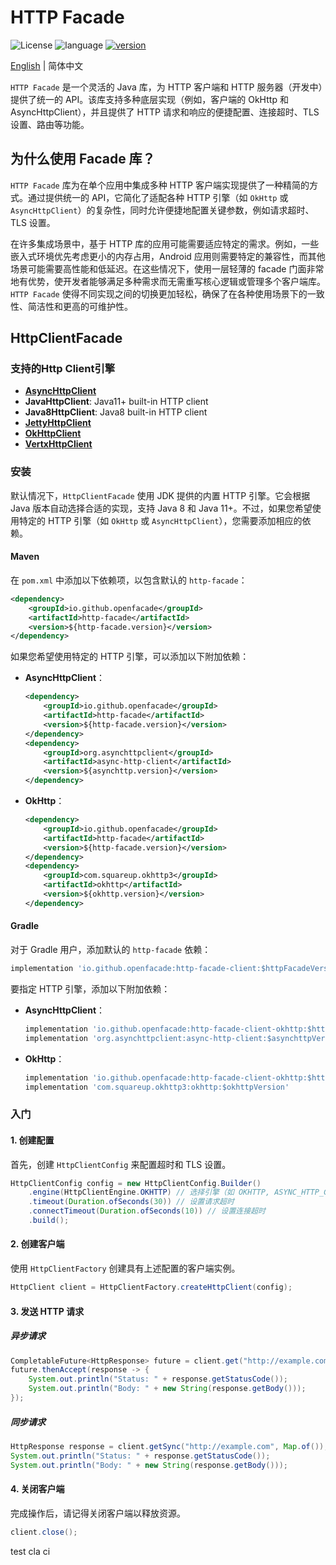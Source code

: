 # HTTP Facade
 
![License](https://img.shields.io/badge/开源许可证-Apache2.0-green) ![language](https://img.shields.io/badge/语言-Java-blue.svg) [![version](https://img.shields.io/github/v/tag/opengemini/opengemini-client-java?label=%e5%8f%91%e8%a1%8c%e7%89%88%e6%9c%ac&color=blue)](https://github.com/opengemini/opengemini-client-java/releases)

[English](README.md) | 简体中文

`HTTP Facade` 是一个灵活的 Java 库，为 HTTP 客户端和 HTTP 服务器（开发中）提供了统一的 API。该库支持多种底层实现（例如，客户端的 OkHttp 和 AsyncHttpClient），并且提供了 HTTP 请求和响应的便捷配置、连接超时、TLS 设置、路由等功能。

## 为什么使用 Facade 库？

`HTTP Facade` 库为在单个应用中集成多种 HTTP 客户端实现提供了一种精简的方式。通过提供统一的 API，它简化了适配各种 HTTP 引擎（如 `OkHttp` 或 `AsyncHttpClient`）的复杂性，同时允许便捷地配置关键参数，例如请求超时、TLS 设置。

在许多集成场景中，基于 HTTP 库的应用可能需要适应特定的需求。例如，一些嵌入式环境优先考虑更小的内存占用，Android 应用则需要特定的兼容性，而其他场景可能需要高性能和低延迟。在这些情况下，使用一层轻薄的 facade 门面非常地有优势，使开发者能够满足多种需求而无需重写核心逻辑或管理多个客户端库。`HTTP Facade` 使得不同实现之间的切换更加轻松，确保了在各种使用场景下的一致性、简洁性和更高的可维护性。

## HttpClientFacade

### 支持的Http Client引擎

- [**AsyncHttpClient**](https://github.com/AsyncHttpClient/async-http-client)
- **JavaHttpClient**: Java11+ built-in HTTP client
- **Java8HttpClient**: Java8 built-in HTTP client
- [**JettyHttpClient**](https://github.com/jetty/jetty.project)
- [**OkHttpClient**](https://github.com/square/okhttp)
- [**VertxHttpClient**](https://github.com/vert-x3/vertx-web)

### 安装

默认情况下，`HttpClientFacade` 使用 JDK 提供的内置 HTTP 引擎。它会根据 Java 版本自动选择合适的实现，支持 Java 8 和 Java 11+。不过，如果您希望使用特定的 HTTP 引擎（如 `OkHttp` 或 `AsyncHttpClient`），您需要添加相应的依赖。

#### Maven

在 `pom.xml` 中添加以下依赖项，以包含默认的 `http-facade`：

```xml
<dependency>
    <groupId>io.github.openfacade</groupId>
    <artifactId>http-facade</artifactId>
    <version>${http-facade.version}</version>
</dependency>
```

如果您希望使用特定的 HTTP 引擎，可以添加以下附加依赖：

- **AsyncHttpClient**：

  ```xml
  <dependency>
      <groupId>io.github.openfacade</groupId>
      <artifactId>http-facade</artifactId>
      <version>${http-facade.version}</version>
  </dependency>
  <dependency>
      <groupId>org.asynchttpclient</groupId>
      <artifactId>async-http-client</artifactId>
      <version>${asynchttp.version}</version>
  </dependency>
  ```

- **OkHttp**：

  ```xml
  <dependency>
      <groupId>io.github.openfacade</groupId>
      <artifactId>http-facade</artifactId>
      <version>${http-facade.version}</version>
  </dependency>
  <dependency>
      <groupId>com.squareup.okhttp3</groupId>
      <artifactId>okhttp</artifactId>
      <version>${okhttp.version}</version>
  </dependency>
  ```

#### Gradle

对于 Gradle 用户，添加默认的 `http-facade` 依赖：

```groovy
implementation 'io.github.openfacade:http-facade-client:$httpFacadeVersion'
```

要指定 HTTP 引擎，添加以下附加依赖：

- **AsyncHttpClient**：

  ```groovy
  implementation 'io.github.openfacade:http-facade-client-okhttp:$httpFacadeVersion'
  implementation 'org.asynchttpclient:async-http-client:$asynchttpVersion'
  ```

- **OkHttp**：

  ```groovy
  implementation 'io.github.openfacade:http-facade-client-okhttp:$httpFacadeVersion'
  implementation 'com.squareup.okhttp3:okhttp:$okhttpVersion'
  ```

### 入门

#### 1. 创建配置

首先，创建 `HttpClientConfig` 来配置超时和 TLS 设置。

```java
HttpClientConfig config = new HttpClientConfig.Builder()
    .engine(HttpClientEngine.OKHTTP) // 选择引擎（如 OKHTTP, ASYNC_HTTP_CLIENT, JDK）
    .timeout(Duration.ofSeconds(30)) // 设置请求超时
    .connectTimeout(Duration.ofSeconds(10)) // 设置连接超时
    .build();
```

#### 2. 创建客户端

使用 `HttpClientFactory` 创建具有上述配置的客户端实例。

```java
HttpClient client = HttpClientFactory.createHttpClient(config);
```

#### 3. 发送 HTTP 请求

##### 异步请求

```java
CompletableFuture<HttpResponse> future = client.get("http://example.com", Map.of());
future.thenAccept(response -> {
    System.out.println("Status: " + response.getStatusCode());
    System.out.println("Body: " + new String(response.getBody()));
});
```

##### 同步请求

```java
HttpResponse response = client.getSync("http://example.com", Map.of());
System.out.println("Status: " + response.getStatusCode());
System.out.println("Body: " + new String(response.getBody()));
```

#### 4. 关闭客户端

完成操作后，请记得关闭客户端以释放资源。

```java
client.close();
```
test cla ci
